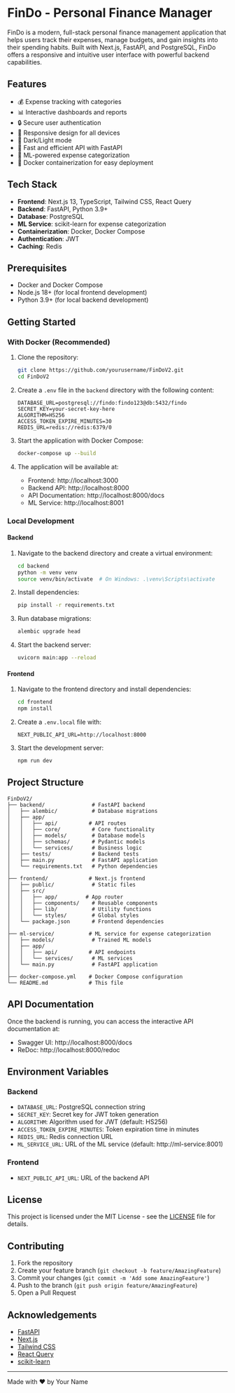 # FinDo - Personal Finance Manager

FinDo is a modern, full-stack personal finance management application that helps users track their expenses, manage budgets, and gain insights into their spending habits. Built with Next.js, FastAPI, and PostgreSQL, FinDo offers a responsive and intuitive user interface with powerful backend capabilities.

## Features

- 💰 Expense tracking with categories
- 📊 Interactive dashboards and reports
- 🔒 Secure user authentication
- 📱 Responsive design for all devices
- 🎨 Dark/Light mode
- 🚀 Fast and efficient API with FastAPI
- 🧠 ML-powered expense categorization
- 🐳 Docker containerization for easy deployment

## Tech Stack

- **Frontend**: Next.js 13, TypeScript, Tailwind CSS, React Query
- **Backend**: FastAPI, Python 3.9+
- **Database**: PostgreSQL
- **ML Service**: scikit-learn for expense categorization
- **Containerization**: Docker, Docker Compose
- **Authentication**: JWT
- **Caching**: Redis

## Prerequisites

- Docker and Docker Compose
- Node.js 18+ (for local frontend development)
- Python 3.9+ (for local backend development)

## Getting Started

### With Docker (Recommended)

1. Clone the repository:
   ```bash
   git clone https://github.com/yourusername/FinDoV2.git
   cd FinDoV2
   ```

2. Create a `.env` file in the `backend` directory with the following content:
   ```env
   DATABASE_URL=postgresql://findo:findo123@db:5432/findo
   SECRET_KEY=your-secret-key-here
   ALGORITHM=HS256
   ACCESS_TOKEN_EXPIRE_MINUTES=30
   REDIS_URL=redis://redis:6379/0
   ```

3. Start the application with Docker Compose:
   ```bash
   docker-compose up --build
   ```

4. The application will be available at:
   - Frontend: http://localhost:3000
   - Backend API: http://localhost:8000
   - API Documentation: http://localhost:8000/docs
   - ML Service: http://localhost:8001

### Local Development

#### Backend

1. Navigate to the backend directory and create a virtual environment:
   ```bash
   cd backend
   python -m venv venv
   source venv/bin/activate  # On Windows: .\venv\Scripts\activate
   ```

2. Install dependencies:
   ```bash
   pip install -r requirements.txt
   ```

3. Run database migrations:
   ```bash
   alembic upgrade head
   ```

4. Start the backend server:
   ```bash
   uvicorn main:app --reload
   ```

#### Frontend

1. Navigate to the frontend directory and install dependencies:
   ```bash
   cd frontend
   npm install
   ```

2. Create a `.env.local` file with:
   ```env
   NEXT_PUBLIC_API_URL=http://localhost:8000
   ```

3. Start the development server:
   ```bash
   npm run dev
   ```

## Project Structure

```
FinDoV2/
├── backend/               # FastAPI backend
│   ├── alembic/           # Database migrations
│   ├── app/
│   │   ├── api/          # API routes
│   │   ├── core/          # Core functionality
│   │   ├── models/        # Database models
│   │   ├── schemas/       # Pydantic models
│   │   └── services/      # Business logic
│   ├── tests/             # Backend tests
│   ├── main.py            # FastAPI application
│   └── requirements.txt   # Python dependencies
│
├── frontend/             # Next.js frontend
│   ├── public/            # Static files
│   ├── src/
│   │   ├── app/         # App router
│   │   ├── components/    # Reusable components
│   │   ├── lib/           # Utility functions
│   │   └── styles/        # Global styles
│   └── package.json       # Frontend dependencies
│
├── ml-service/           # ML service for expense categorization
│   ├── models/            # Trained ML models
│   ├── app/
│   │   ├── api/          # API endpoints
│   │   └── services/      # ML services
│   └── main.py            # FastAPI application
│
├── docker-compose.yml    # Docker Compose configuration
└── README.md             # This file
```

## API Documentation

Once the backend is running, you can access the interactive API documentation at:
- Swagger UI: http://localhost:8000/docs
- ReDoc: http://localhost:8000/redoc

## Environment Variables

### Backend

- `DATABASE_URL`: PostgreSQL connection string
- `SECRET_KEY`: Secret key for JWT token generation
- `ALGORITHM`: Algorithm used for JWT (default: HS256)
- `ACCESS_TOKEN_EXPIRE_MINUTES`: Token expiration time in minutes
- `REDIS_URL`: Redis connection URL
- `ML_SERVICE_URL`: URL of the ML service (default: http://ml-service:8001)

### Frontend

- `NEXT_PUBLIC_API_URL`: URL of the backend API

## License

This project is licensed under the MIT License - see the [LICENSE](LICENSE) file for details.

## Contributing

1. Fork the repository
2. Create your feature branch (`git checkout -b feature/AmazingFeature`)
3. Commit your changes (`git commit -m 'Add some AmazingFeature'`)
4. Push to the branch (`git push origin feature/AmazingFeature`)
5. Open a Pull Request

## Acknowledgements

- [FastAPI](https://fastapi.tiangolo.com/)
- [Next.js](https://nextjs.org/)
- [Tailwind CSS](https://tailwindcss.com/)
- [React Query](https://tanstack.com/query)
- [scikit-learn](https://scikit-learn.org/)

---

Made with ❤️ by Your Name
